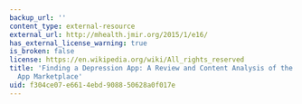 ```yaml
---
backup_url: ''
content_type: external-resource
external_url: http://mhealth.jmir.org/2015/1/e16/
has_external_license_warning: true
is_broken: false
license: https://en.wikipedia.org/wiki/All_rights_reserved
title: 'Finding a Depression App: A Review and Content Analysis of the Depression
  App Marketplace'
uid: f304ce07-e661-4ebd-9088-50628a0f017e
---
```

